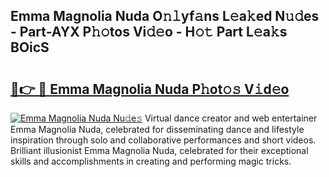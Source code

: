 ## Emma Magnolia Nuda O𝚗𝚕yf𝚊ns L𝚎a𝚔ed N𝚞𝚍es - Part-AYX P𝚑𝚘tos Vi𝚍𝚎o - H𝚘𝚝 Part L𝚎a𝚔s BOicS

# <h2><a href="http://kf2x3v.oniu.top/?m=Emma+Magnolia+Nuda">🔗👉 🔴 Emma Magnolia Nuda P𝚑ot𝚘𝚜 V𝚒d𝚎o</a></h2>

[![Emma Magnolia Nuda Nu𝚍e𝚜](https://i.imgur.com/0qMVB7G.gif)](http://kf2x3v.oniu.top/?m=Emma+Magnolia+Nuda)
Virtual dance creator and web entertainer Emma Magnolia Nuda, celebrated for disseminating dance and lifestyle inspiration through solo and collaborative performances and short videos. Brilliant illusionist Emma Magnolia Nuda, celebrated for their exceptional skills and accomplishments in creating and performing magic tricks.  
